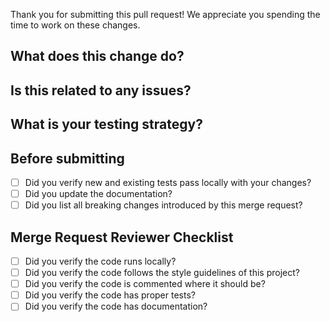 Thank you for submitting this pull request! We appreciate you spending the time to work on these changes.

## What does this change do?

<!-- Provide a description of what this pull request does. -->

## Is this related to any issues?

<!-- If this pull request is related to any other pull request or issue, or resolves any issues - then link all related pull requests and issues here. -->

## What is your testing strategy?

<!-- Write your test plan here. If you changed any code, please provide us with clear instructions on how you verified your changes work. -->

## Before submitting

<!-- Please make sure you've completed the following steps before submitting this merge request. -->

- [ ] Did you verify new and existing tests pass locally with your changes?
- [ ] Did you update the documentation?
- [ ] Did you list all breaking changes introduced by this merge request?

## Merge Request Reviewer Checklist

<!-- Please make sure you've completed the following steps before accepting this merge request. -->

- [ ] Did you verify the code runs locally?
- [ ] Did you verify the code follows the style guidelines of this project?
- [ ] Did you verify the code is commented where it should be?
- [ ] Did you verify the code has proper tests?
- [ ] Did you verify the code has documentation?
